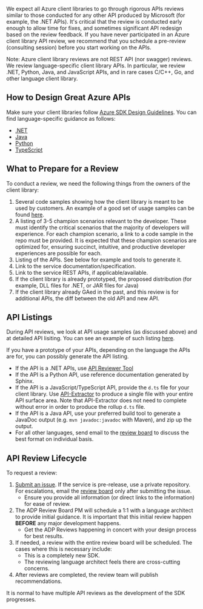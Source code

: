 We expect all Azure client libraries to go through rigorous APIs reviews similar to those conducted for any other API produced by Microsoft (for example, the .NET APIs).  It's critical that the review is conducted early enough to allow time for fixes, and sometimes significant API redesign based on the review feedback. If you have never participated in an Azure client library API review, we recommend that you schedule a pre-review (consulting session) before you start working on the APIs.

Note: Azure client library reviews are not REST API (nor swagger) reviews. We review language-specific client library APIs. In particular, we review .NET, Python, Java, and JavaScript APIs, and in rare cases C/C++, Go, and other language client library.

## How to Design Great Azure APIs

Make sure your client libraries follow [Azure SDK Design Guidelines](https://github.com/Azure/azure-sdk/blob/master/docs/design/README.md).  You can find language-specific guidance as follows:

- [.NET](https://azuresdkspecs.z5.web.core.windows.net/DotNetSpec.html) 
- [Java](https://azuresdkspecs.z5.web.core.windows.net/JavaSpec.html)
- [Python](https://azuresdkspecs.z5.web.core.windows.net/PythonSpec.html) 
- [TypeScript](https://azuresdkspecs.z5.web.core.windows.net/TypeScriptSpec.html) 

## What to Prepare for a Review

To conduct a review, we need the following things from the owners of the client library:

1. Several code samples showing how the client library is meant to be used by customers. An example of a good set of usage samples can be found [here](https://github.com/dotnet/corefx/issues/32588).
2. A listing of 3-5 champion scenarios relevant to the developer. These must identify the critical scenarios that the majority of developers will experience. For each champion scenario, a link to a code sample in the repo must be provided. It is expected that these champion scenarios are optimized for, ensuring succinct, intuitive, and productive developer experiences are possible for each.
3. Listing of the APIs. See below for example and tools to generate it.
4. Link to the service documentation/specification.
5. Link to the service REST APIs, if applicable/available.
6. If the client library is already prototyped, the proposed distribution (for example, DLL files for .NET, or JAR files for Java)
7. If the client library already GAed in the past, and this review is for additional APIs, the diff between the old API and new API.

## API Listings

During API reviews, we look at API usage samples (as discussed above) and at detailed API lisiting.  You can see an example of such listing [here](https://github.com/Azure/azure-sdk/blob/master/docs/design/dotnet/APIListingExample.md).

If you have a prototype of your APIs, depending on the language the APIs are for, you can possibly generate the API listing.

- If the API is a .NET APIs, use [API Reviewer Tool](file://fxcore/tools/docs/ApiReviewer.html)
- If the API is a Python API, use reference documentation generated by Sphinx.
- If the API is a JavaScript/TypeScript API, provide the `d.ts` file for your client library. Use [API-Extractor](https://github.com/Microsoft/web-build-tools/wiki/API-Extractor) to produce a single file with your entire API surface area. Note that API-Extractor does not need to complete without error in order to produce the rollup `d.ts` file.
- If the API is a Java API, use your preferred build tool to generate a JavaDoc output (e.g. `mvn javadoc:javadoc` with Maven), and zip up the output.
- For all other languages, send email to the [review board](mailto:adparch@microsoft.com) to discuss the best format on individual basis.

## API Review Lifecycle

To request a review:

1. [Submit an issue](https://github.com/azure/azure-sdk/issues).  If the service is pre-release, use a private repository.  For escalations, email the [review board](mailto:adparch@microsoft.com) only after submitting the issue.
    - Ensure you provide all information (or direct links to the information) for ease of review.
2. The ADP Review Board PM will schedule a 1:1 with a language architect to provide initial guidance.  It is important that this initial review happen **BEFORE** any major development happens.
    - Get the ADP Reviews happening in concert with your design process for best results.
3. If needed, a review with the entire review board will be scheduled. The cases where this is necessary include:
    - This is a completely new SDK.
    - The reviewing language architect feels there are cross-cutting concerns.
4. After reviews are completed, the review team will publish recommendations.

It is normal to have multiple API reviews as the development of the SDK progresses.


